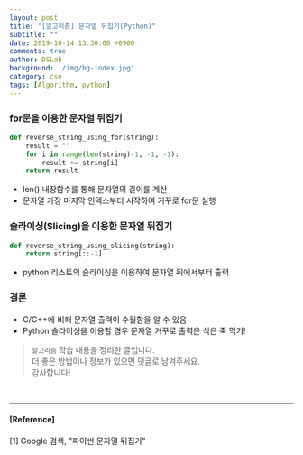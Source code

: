 ```yaml
---
layout: post
title: "[알고리즘] 문자열 뒤집기(Python)"
subtitle: ""
date: 2019-10-14 13:30:00 +0900
comments: true
author: DSLab
background: '/img/bg-index.jpg'
category: cse
tags: [Algorithm, python]
---
```


### for문을 이용한 문자열 뒤집기

```python
def reverse_string_using_for(string):
    result = ""
    for i in range(len(string)-1, -1, -1):
        result += string[i]
    return result
```

  - len() 내장함수를 통해 문자열의 길이를 계산
  - 문자열 가장 마지막 인덱스부터 시작하여 거꾸로 for문 실행

<!-- <br> -->

### 슬라이싱(Slicing)을 이용한 문자열 뒤집기

```python
def reverse_string_using_slicing(string):
    return string[::-1]
```

  - python 리스트의 슬라이싱을 이용하여 문자열 뒤에서부터 출력

<!-- <br> -->

### 결론
  - C/C++에 비해 문자열 출력이 수월함을 알 수 있음
  - Python 슬라이싱을 이용할 경우 문자열 거꾸로 출력은 식은 죽 먹기!


<!-- <br> -->

> `알고리즘` 학습 내용을 정리한 글입니다.<br>
> 더 좋은 방법이나 정보가 있으면 덧글로 남겨주세요.<br>
> 감사합니다!

<br>

---

#### [Reference]

[1] Google 검색, "파이썬 문자열 뒤집기"